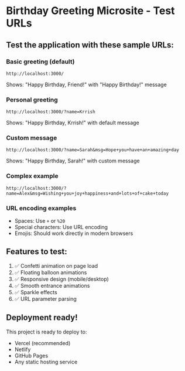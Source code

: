 # Birthday Greeting Microsite - Test URLs

## Test the application with these sample URLs:

### Basic greeting (default)
```
http://localhost:3000/
```
Shows: "Happy Birthday, Friend!" with "Happy Birthday!" message

### Personal greeting
```
http://localhost:3000/?name=Krrish
```
Shows: "Happy Birthday, Krrish!" with default message

### Custom message
```
http://localhost:3000/?name=Sarah&msg=Hope+you+have+an+amazing+day
```
Shows: "Happy Birthday, Sarah!" with custom message

### Complex example
```
http://localhost:3000/?name=Alex&msg=Wishing+you+joy+happiness+and+lots+of+cake+today
```

### URL encoding examples
- Spaces: Use `+` or `%20`
- Special characters: Use URL encoding
- Emojis: Should work directly in modern browsers

## Features to test:
1. ✅ Confetti animation on page load
2. ✅ Floating balloon animations
3. ✅ Responsive design (mobile/desktop)
4. ✅ Smooth entrance animations
5. ✅ Sparkle effects
6. ✅ URL parameter parsing

## Deployment ready!
This project is ready to deploy to:
- Vercel (recommended)
- Netlify  
- GitHub Pages
- Any static hosting service
